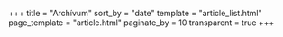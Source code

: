 +++
title = "Archívum"
sort_by = "date"
template = "article_list.html"
page_template = "article.html"
paginate_by = 10
transparent = true
+++

